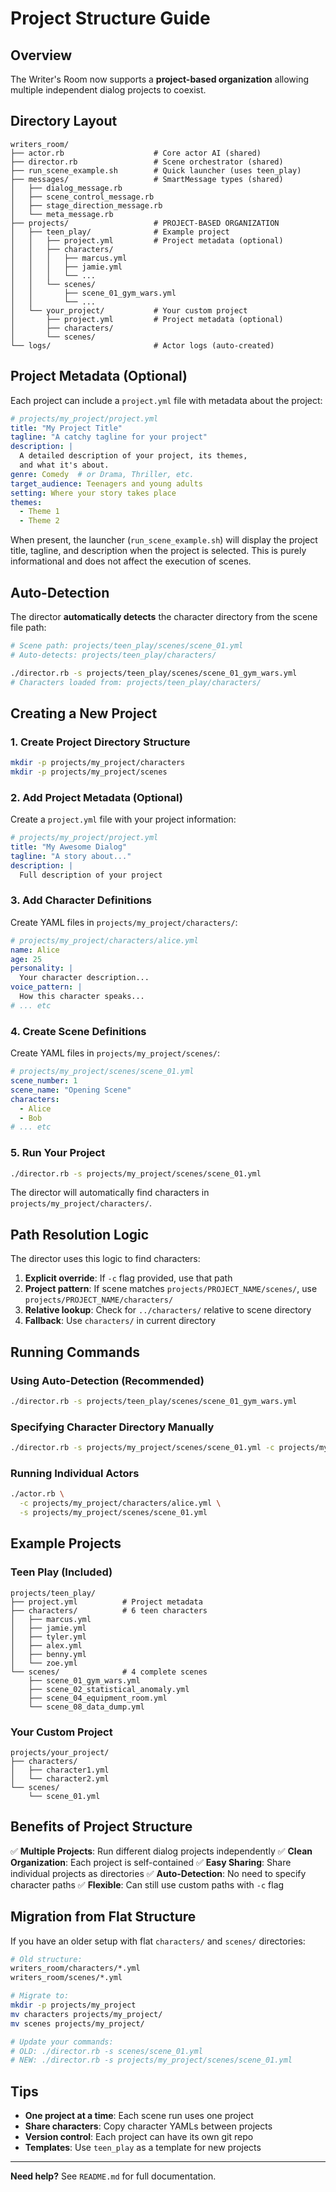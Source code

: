 # Project Structure Guide

## Overview

The Writer's Room now supports a **project-based organization** allowing multiple independent dialog projects to coexist.

## Directory Layout

```
writers_room/
├── actor.rb                    # Core actor AI (shared)
├── director.rb                 # Scene orchestrator (shared)
├── run_scene_example.sh        # Quick launcher (uses teen_play)
├── messages/                   # SmartMessage types (shared)
│   ├── dialog_message.rb
│   ├── scene_control_message.rb
│   ├── stage_direction_message.rb
│   └── meta_message.rb
├── projects/                   # PROJECT-BASED ORGANIZATION
│   ├── teen_play/              # Example project
│   │   ├── project.yml         # Project metadata (optional)
│   │   ├── characters/
│   │   │   ├── marcus.yml
│   │   │   ├── jamie.yml
│   │   │   └── ...
│   │   └── scenes/
│   │       ├── scene_01_gym_wars.yml
│   │       └── ...
│   └── your_project/           # Your custom project
│       ├── project.yml         # Project metadata (optional)
│       ├── characters/
│       └── scenes/
└── logs/                       # Actor logs (auto-created)
```

## Project Metadata (Optional)

Each project can include a `project.yml` file with metadata about the project:

```yaml
# projects/my_project/project.yml
title: "My Project Title"
tagline: "A catchy tagline for your project"
description: |
  A detailed description of your project, its themes,
  and what it's about.
genre: Comedy  # or Drama, Thriller, etc.
target_audience: Teenagers and young adults
setting: Where your story takes place
themes:
  - Theme 1
  - Theme 2
```

When present, the launcher (`run_scene_example.sh`) will display the project title, tagline, and description when the project is selected. This is purely informational and does not affect the execution of scenes.

## Auto-Detection

The director **automatically detects** the character directory from the scene file path:

```bash
# Scene path: projects/teen_play/scenes/scene_01.yml
# Auto-detects: projects/teen_play/characters/

./director.rb -s projects/teen_play/scenes/scene_01_gym_wars.yml
# Characters loaded from: projects/teen_play/characters/
```

## Creating a New Project

### 1. Create Project Directory Structure

```bash
mkdir -p projects/my_project/characters
mkdir -p projects/my_project/scenes
```

### 2. Add Project Metadata (Optional)

Create a `project.yml` file with your project information:

```yaml
# projects/my_project/project.yml
title: "My Awesome Dialog"
tagline: "A story about..."
description: |
  Full description of your project
```

### 3. Add Character Definitions

Create YAML files in `projects/my_project/characters/`:

```yaml
# projects/my_project/characters/alice.yml
name: Alice
age: 25
personality: |
  Your character description...
voice_pattern: |
  How this character speaks...
# ... etc
```

### 4. Create Scene Definitions

Create YAML files in `projects/my_project/scenes/`:

```yaml
# projects/my_project/scenes/scene_01.yml
scene_number: 1
scene_name: "Opening Scene"
characters:
  - Alice
  - Bob
# ... etc
```

### 5. Run Your Project

```bash
./director.rb -s projects/my_project/scenes/scene_01.yml
```

The director will automatically find characters in `projects/my_project/characters/`.

## Path Resolution Logic

The director uses this logic to find characters:

1. **Explicit override**: If `-c` flag provided, use that path
2. **Project pattern**: If scene matches `projects/PROJECT_NAME/scenes/`, use `projects/PROJECT_NAME/characters/`
3. **Relative lookup**: Check for `../characters/` relative to scene directory
4. **Fallback**: Use `characters/` in current directory

## Running Commands

### Using Auto-Detection (Recommended)

```bash
./director.rb -s projects/teen_play/scenes/scene_01_gym_wars.yml
```

### Specifying Character Directory Manually

```bash
./director.rb -s projects/my_project/scenes/scene_01.yml -c projects/my_project/characters
```

### Running Individual Actors

```bash
./actor.rb \
  -c projects/my_project/characters/alice.yml \
  -s projects/my_project/scenes/scene_01.yml
```

## Example Projects

### Teen Play (Included)

```
projects/teen_play/
├── project.yml          # Project metadata
├── characters/          # 6 teen characters
│   ├── marcus.yml
│   ├── jamie.yml
│   ├── tyler.yml
│   ├── alex.yml
│   ├── benny.yml
│   └── zoe.yml
└── scenes/              # 4 complete scenes
    ├── scene_01_gym_wars.yml
    ├── scene_02_statistical_anomaly.yml
    ├── scene_04_equipment_room.yml
    └── scene_08_data_dump.yml
```

### Your Custom Project

```
projects/your_project/
├── characters/
│   ├── character1.yml
│   └── character2.yml
└── scenes/
    └── scene_01.yml
```

## Benefits of Project Structure

✅ **Multiple Projects**: Run different dialog projects independently
✅ **Clean Organization**: Each project is self-contained
✅ **Easy Sharing**: Share individual projects as directories
✅ **Auto-Detection**: No need to specify character paths
✅ **Flexible**: Can still use custom paths with `-c` flag

## Migration from Flat Structure

If you have an older setup with flat `characters/` and `scenes/` directories:

```bash
# Old structure:
writers_room/characters/*.yml
writers_room/scenes/*.yml

# Migrate to:
mkdir -p projects/my_project
mv characters projects/my_project/
mv scenes projects/my_project/

# Update your commands:
# OLD: ./director.rb -s scenes/scene_01.yml
# NEW: ./director.rb -s projects/my_project/scenes/scene_01.yml
```

## Tips

- **One project at a time**: Each scene run uses one project
- **Share characters**: Copy character YAMLs between projects
- **Version control**: Each project can have its own git repo
- **Templates**: Use `teen_play` as a template for new projects

---

**Need help?** See `README.md` for full documentation.
